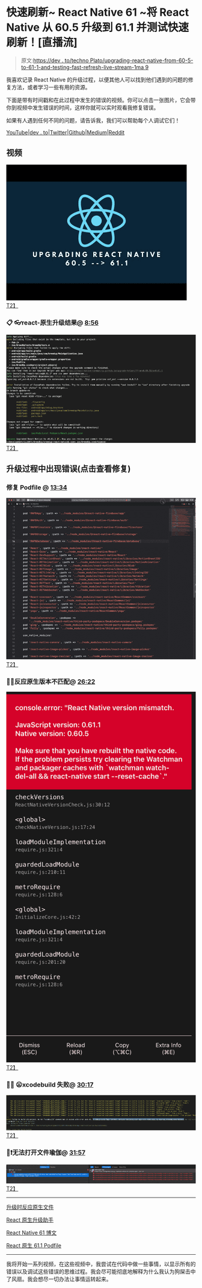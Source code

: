 # 快速刷新~ React Native 61 ~将 React Native 从 60.5 升级到 61.1 并测试快速刷新！[直播流]

> 原文:[https://dev . to/techno Plato/upgrading-react-native-from-60-5-to-61-1-and-testing-fast-refresh-live-stream-1ma 9](https://dev.to/technoplato/upgrading-react-native-from-60-5-to-61-1-and-testing-fast-refresh-live-stream-1ma9)

我喜欢记录 React Native 的升级过程，以便其他人可以找到他们遇到的问题的修复方法，或者学习一些有用的资源。

下面是带有时间戳和在此过程中发生的错误的视频。你可以点击一张图片，它会带你到视频中发生错误的时间，这样你就可以实时观看我修复错误。

如果有人遇到任何不同的问题，请告诉我，我们可以帮助每个人调试它们！

[YouTube](https://www.youtube.com/c/michaellustig?sub_confirmation=1)|[dev . to](https://dev.to/technoplato)|[Twitter](https://twitter.com/technoplato/)|[Github](https://github.com/technoplato)|[Medium](https://medium.com/@michaellustig)|[Reddit](https://www.reddit.com/user/halfjew22)

## [](#video)视频

[![Upgrading React Native 60.5 --> 61.1](img/ed737160531f638a5ec18f332c7ae17f.png)T2】](https://www.youtube.com/watch?v=ggOFxI9fFeY)

### [](#reactnative-upgrade-results-856)📋 👓react-原生升级结果@ [8:56](https://youtu.be/ggOFxI9fFeY?t=536)

[![📋 👓 react-native upgrade results](img/dfdc354c44a651600663e24a1b094a6b.png)T2】](https://youtu.be/ggOFxI9fFeY?t=536)

## [](#errors-during-upgrade-click-to-see-fix)升级过程中出现错误(点击查看修复)

### [](#fixing-podfile-1334)修复 Podfile @ [13:34](https://youtu.be/ggOFxI9fFeY?t=814)

[![🔢  ❌  Fixing Podfile](img/f34fe3b63a5c0576553b47f09ae482af.png)T2】](https://youtu.be/ggOFxI9fFeY?t=814)

### [](#react-native-version-mismatch-2622)🔢❌反应原生版本不匹配@ [26:22](https://youtu.be/ggOFxI9fFeY?t=1582)

[![🔢  ❌  React Native Version Mismatch](img/7fe59452f76fbea935c67b8bffc72f6c.png)T2】](https://youtu.be/ggOFxI9fFeY?t=1582)

### [](#xcodebuild-failed-3017)👨‍💻 😦xcodebuild 失败@ [30:17](https://youtu.be/ggOFxI9fFeY?t=1817)

[![👨‍💻 😦 xcodebuild failed](img/248d5f145e623522cfd1a8ed4b5c6e64.png)T2】](https://youtu.be/ggOFxI9fFeY?t=1817)

### [](#unable-to-open-file-yoga-3157)📁❗无法打开文件瑜伽@ [31:57](https://youtu.be/ggOFxI9fFeY?t=1917)

[![📁 ❗ Unable to open file Yoga](img/babd470b7df45e48ef6deed24b5c3ea2.png)T2】](https://youtu.be/ggOFxI9fFeY?t=1917)

* * *

[升级时反应原生文件](https://facebook.github.io/react-native/docs/upgrading)

[React 原生升级助手](https://react-native-community.github.io/upgrade-helper/?from=0.60.5&to=0.61.0)

[React Native 61 博文](https://facebook.github.io/react-native/blog/2019/09/18/version-0.61)

[React 原生 61.1 Podfile](https://raw.githubusercontent.com/react-native-community/rn-diff-purge/release/0.61.1/RnDiffApp/ios/Podfile)

* * *

我将开始一系列视频，在这些视频中，我尝试在代码中做一些事情，以显示所有的错误以及调试这些错误的思维过程。我会尽可能彻底地解释为什么我认为狗屎击中了风扇。我会想尽一切办法让事情运转起来。